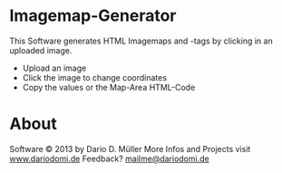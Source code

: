 Imagemap-Generator
==================

This Software generates HTML Imagemaps and
<area>-tags by clicking in an uploaded image.
- Upload an image
- Click the image to change coordinates
- Copy the values or the Map-Area HTML-Code




About
==================

Software © 2013 by Dario D. Müller
More Infos and Projects visit www.dariodomi.de
Feedback? mailme@dariodomi.de
